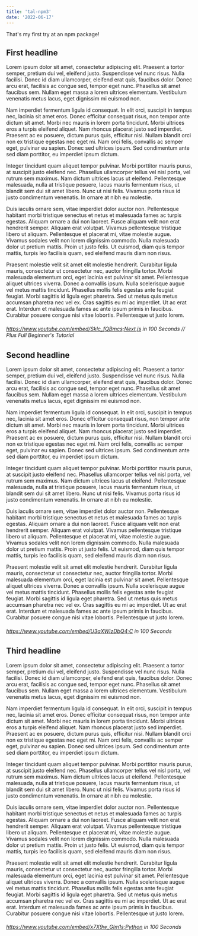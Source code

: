 ```yaml
---
title: 'tal-npm3'
date: '2022-06-17'
---
```


That's my first try at an npm package!


## First headline

Lorem ipsum dolor sit amet, consectetur adipiscing elit. Praesent a tortor semper, pretium dui vel, eleifend justo. Suspendisse vel nunc risus. Nulla facilisi. Donec id diam ullamcorper, eleifend erat quis, faucibus dolor. Donec arcu erat, facilisis ac congue sed, tempor eget nunc. Phasellus sit amet faucibus sem. Nullam eget massa a lorem ultrices elementum. Vestibulum venenatis metus lacus, eget dignissim mi euismod non.

 Nam imperdiet fermentum ligula id consequat. In elit orci, suscipit in tempus nec, lacinia sit amet eros. Donec efficitur consequat risus, non tempor ante dictum sit amet. Morbi nec mauris in lorem porta tincidunt. Morbi ultrices eros a turpis eleifend aliquet. Nam rhoncus placerat justo sed imperdiet. Praesent ac ex posuere, dictum purus quis, efficitur nisi. Nullam blandit orci non ex tristique egestas nec eget mi. Nam orci felis, convallis ac semper eget, pulvinar eu sapien. Donec sed ultrices ipsum. Sed condimentum ante sed diam porttitor, eu imperdiet ipsum dictum.

Integer tincidunt quam aliquet tempor pulvinar. Morbi porttitor mauris purus, at suscipit justo eleifend nec. Phasellus ullamcorper tellus vel nisl porta, vel rutrum sem maximus. Nam dictum ultrices lacus ut eleifend. Pellentesque malesuada, nulla at tristique posuere, lacus mauris fermentum risus, ut blandit sem dui sit amet libero. Nunc ut nisi felis. Vivamus porta risus id justo condimentum venenatis. In ornare at nibh eu molestie.

Duis iaculis ornare sem, vitae imperdiet dolor auctor non. Pellentesque habitant morbi tristique senectus et netus et malesuada fames ac turpis egestas. Aliquam ornare a dui non laoreet. Fusce aliquam velit non erat hendrerit semper. Aliquam erat volutpat. Vivamus pellentesque tristique libero ut aliquam. Pellentesque et placerat mi, vitae molestie augue. Vivamus sodales velit non lorem dignissim commodo. Nulla malesuada dolor ut pretium mattis. Proin ut justo felis. Ut euismod, diam quis tempor mattis, turpis leo facilisis quam, sed eleifend mauris diam non risus.

 Praesent molestie velit sit amet elit molestie hendrerit. Curabitur ligula mauris, consectetur ut consectetur nec, auctor fringilla tortor. Morbi malesuada elementum orci, eget lacinia est pulvinar sit amet. Pellentesque aliquet ultrices viverra. Donec a convallis ipsum. Nulla scelerisque augue vel metus mattis tincidunt. Phasellus mollis felis egestas ante feugiat feugiat. Morbi sagittis id ligula eget pharetra. Sed ut metus quis metus accumsan pharetra nec vel ex. Cras sagittis eu mi ac imperdiet. Ut ac erat erat. Interdum et malesuada fames ac ante ipsum primis in faucibus. Curabitur posuere congue nisi vitae lobortis. Pellentesque ut justo lorem.

###### https://www.youtube.com/embed/Sklc_fQBmcs;Next.js in 100 Seconds // Plus Full Beginner's Tutorial 

## Second headline

Lorem ipsum dolor sit amet, consectetur adipiscing elit. Praesent a tortor semper, pretium dui vel, eleifend justo. Suspendisse vel nunc risus. Nulla facilisi. Donec id diam ullamcorper, eleifend erat quis, faucibus dolor. Donec arcu erat, facilisis ac congue sed, tempor eget nunc. Phasellus sit amet faucibus sem. Nullam eget massa a lorem ultrices elementum. Vestibulum venenatis metus lacus, eget dignissim mi euismod non.

 Nam imperdiet fermentum ligula id consequat. In elit orci, suscipit in tempus nec, lacinia sit amet eros. Donec efficitur consequat risus, non tempor ante dictum sit amet. Morbi nec mauris in lorem porta tincidunt. Morbi ultrices eros a turpis eleifend aliquet. Nam rhoncus placerat justo sed imperdiet. Praesent ac ex posuere, dictum purus quis, efficitur nisi. Nullam blandit orci non ex tristique egestas nec eget mi. Nam orci felis, convallis ac semper eget, pulvinar eu sapien. Donec sed ultrices ipsum. Sed condimentum ante sed diam porttitor, eu imperdiet ipsum dictum.

Integer tincidunt quam aliquet tempor pulvinar. Morbi porttitor mauris purus, at suscipit justo eleifend nec. Phasellus ullamcorper tellus vel nisl porta, vel rutrum sem maximus. Nam dictum ultrices lacus ut eleifend. Pellentesque malesuada, nulla at tristique posuere, lacus mauris fermentum risus, ut blandit sem dui sit amet libero. Nunc ut nisi felis. Vivamus porta risus id justo condimentum venenatis. In ornare at nibh eu molestie.

Duis iaculis ornare sem, vitae imperdiet dolor auctor non. Pellentesque habitant morbi tristique senectus et netus et malesuada fames ac turpis egestas. Aliquam ornare a dui non laoreet. Fusce aliquam velit non erat hendrerit semper. Aliquam erat volutpat. Vivamus pellentesque tristique libero ut aliquam. Pellentesque et placerat mi, vitae molestie augue. Vivamus sodales velit non lorem dignissim commodo. Nulla malesuada dolor ut pretium mattis. Proin ut justo felis. Ut euismod, diam quis tempor mattis, turpis leo facilisis quam, sed eleifend mauris diam non risus.

 Praesent molestie velit sit amet elit molestie hendrerit. Curabitur ligula mauris, consectetur ut consectetur nec, auctor fringilla tortor. Morbi malesuada elementum orci, eget lacinia est pulvinar sit amet. Pellentesque aliquet ultrices viverra. Donec a convallis ipsum. Nulla scelerisque augue vel metus mattis tincidunt. Phasellus mollis felis egestas ante feugiat feugiat. Morbi sagittis id ligula eget pharetra. Sed ut metus quis metus accumsan pharetra nec vel ex. Cras sagittis eu mi ac imperdiet. Ut ac erat erat. Interdum et malesuada fames ac ante ipsum primis in faucibus. Curabitur posuere congue nisi vitae lobortis. Pellentesque ut justo lorem.

###### https://www.youtube.com/embed/U3aXWizDbQ4;C in 100 Seconds

 ## Third headline

Lorem ipsum dolor sit amet, consectetur adipiscing elit. Praesent a tortor semper, pretium dui vel, eleifend justo. Suspendisse vel nunc risus. Nulla facilisi. Donec id diam ullamcorper, eleifend erat quis, faucibus dolor. Donec arcu erat, facilisis ac congue sed, tempor eget nunc. Phasellus sit amet faucibus sem. Nullam eget massa a lorem ultrices elementum. Vestibulum venenatis metus lacus, eget dignissim mi euismod non.

 Nam imperdiet fermentum ligula id consequat. In elit orci, suscipit in tempus nec, lacinia sit amet eros. Donec efficitur consequat risus, non tempor ante dictum sit amet. Morbi nec mauris in lorem porta tincidunt. Morbi ultrices eros a turpis eleifend aliquet. Nam rhoncus placerat justo sed imperdiet. Praesent ac ex posuere, dictum purus quis, efficitur nisi. Nullam blandit orci non ex tristique egestas nec eget mi. Nam orci felis, convallis ac semper eget, pulvinar eu sapien. Donec sed ultrices ipsum. Sed condimentum ante sed diam porttitor, eu imperdiet ipsum dictum.

Integer tincidunt quam aliquet tempor pulvinar. Morbi porttitor mauris purus, at suscipit justo eleifend nec. Phasellus ullamcorper tellus vel nisl porta, vel rutrum sem maximus. Nam dictum ultrices lacus ut eleifend. Pellentesque malesuada, nulla at tristique posuere, lacus mauris fermentum risus, ut blandit sem dui sit amet libero. Nunc ut nisi felis. Vivamus porta risus id justo condimentum venenatis. In ornare at nibh eu molestie.

Duis iaculis ornare sem, vitae imperdiet dolor auctor non. Pellentesque habitant morbi tristique senectus et netus et malesuada fames ac turpis egestas. Aliquam ornare a dui non laoreet. Fusce aliquam velit non erat hendrerit semper. Aliquam erat volutpat. Vivamus pellentesque tristique libero ut aliquam. Pellentesque et placerat mi, vitae molestie augue. Vivamus sodales velit non lorem dignissim commodo. Nulla malesuada dolor ut pretium mattis. Proin ut justo felis. Ut euismod, diam quis tempor mattis, turpis leo facilisis quam, sed eleifend mauris diam non risus.

 Praesent molestie velit sit amet elit molestie hendrerit. Curabitur ligula mauris, consectetur ut consectetur nec, auctor fringilla tortor. Morbi malesuada elementum orci, eget lacinia est pulvinar sit amet. Pellentesque aliquet ultrices viverra. Donec a convallis ipsum. Nulla scelerisque augue vel metus mattis tincidunt. Phasellus mollis felis egestas ante feugiat feugiat. Morbi sagittis id ligula eget pharetra. Sed ut metus quis metus accumsan pharetra nec vel ex. Cras sagittis eu mi ac imperdiet. Ut ac erat erat. Interdum et malesuada fames ac ante ipsum primis in faucibus. Curabitur posuere congue nisi vitae lobortis. Pellentesque ut justo lorem.

###### https://www.youtube.com/embed/x7X9w_GIm1s;Python in 100 Seconds



